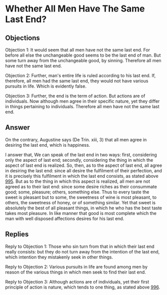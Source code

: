 # Whether All Men Have The Same Last End?

## Objections

Objection 1: It would seem that all men have not the same last end. For before all else the unchangeable good seems to be the last end of man. But some turn away from the unchangeable good, by sinning. Therefore all men have not the same last end.

Objection 2: Further, man's entire life is ruled according to his last end. If, therefore, all men had the same last end, they would not have various pursuits in life. Which is evidently false.

Objection 3: Further, the end is the term of action. But actions are of individuals. Now although men agree in their specific nature, yet they differ in things pertaining to individuals. Therefore all men have not the same last end.

## Answer

On the contrary, Augustine says (De Trin. xiii, 3) that all men agree in desiring the last end, which is happiness.

I answer that, We can speak of the last end in two ways: first, considering only the aspect of last end; secondly, considering the thing in which the aspect of last end is realized. So, then, as to the aspect of last end, all agree in desiring the last end: since all desire the fulfilment of their perfection, and it is precisely this fulfilment in which the last end consists, as stated above [995](A[5]). But as to the thing in which this aspect is realized, all men are not agreed as to their last end: since some desire riches as their consummate good; some, pleasure; others, something else. Thus to every taste the sweet is pleasant but to some, the sweetness of wine is most pleasant, to others, the sweetness of honey, or of something similar. Yet that sweet is absolutely the best of all pleasant things, in which he who has the best taste takes most pleasure. In like manner that good is most complete which the man with well disposed affections desires for his last end.

## Replies

Reply to Objection 1: Those who sin turn from that in which their last end really consists: but they do not turn away from the intention of the last end, which intention they mistakenly seek in other things.

Reply to Objection 2: Various pursuits in life are found among men by reason of the various things in which men seek to find their last end.

Reply to Objection 3: Although actions are of individuals, yet their first principle of action is nature, which tends to one thing, as stated above [996](A[5]).